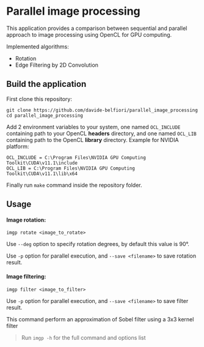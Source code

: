 # Parallel image processing
This application provides a comparison between sequential and parallel approach to image processing using OpenCL for GPU computing.

Implemented algorithms:
- Rotation
- Edge Filtering by 2D Convolution

## Build the application

First clone this repository:

```
git clone https://github.com/davide-belfiori/parallel_image_processing
cd parallel_image_processing
```
Add 2 environment variables to your system, one named `OCL_INCLUDE` containing path to your OpenCL **headers** directory, and one named `OCL_LIB` containing path to the OpenCL **library** directory.
Example for NVIDIA platform:
```
OCL_INCLUDE = C:\Program Files\NVIDIA GPU Computing Toolkit\CUDA\v11.1\include
OCL_LIB = C:\Program Files\NVIDIA GPU Computing Toolkit\CUDA\v11.1\lib\x64
```
Finally run `make` command inside the repository folder.

## Usage

#### Image rotation:
```
imgp rotate <image_to_rotate>
```
Use `--deg` option to specify rotation degrees, by default this value is 90°.

Use `-p` option for parallel execution, and `--save <filename>` to save rotation result.

#### Image filtering:

```
imgp filter <image_to_filter>
```
Use `-p` option for parallel execution, and `--save <filename>` to save filter result.

This command perform an approximation of Sobel filter using a 3x3 kernel filter


> Run `imgp -h` for the full command and options list
